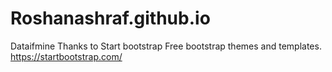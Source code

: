 # Roshanashraf.github.io
Dataifmine 
Thanks to Start bootstrap Free bootstrap themes and templates. 
https://startbootstrap.com/
